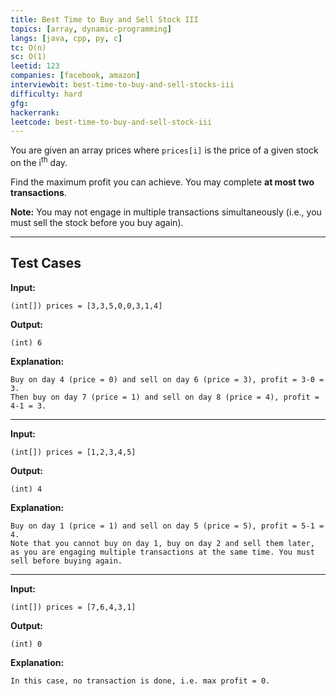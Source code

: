 ```yaml
---
title: Best Time to Buy and Sell Stock III
topics: [array, dynamic-programming]
langs: [java, cpp, py, c]
tc: O(n)
sc: O(1)
leetid: 123
companies: [facebook, amazon]
interviewbit: best-time-to-buy-and-sell-stocks-iii
difficulty: hard
gfg: 
hackerrank: 
leetcode: best-time-to-buy-and-sell-stock-iii
---
```


You are given an array prices where `prices[i]` is the price of a given stock on the i<sup>th</sup> day.

Find the maximum profit you can achieve. You may complete **at most two transactions**.

**Note:** You may not engage in multiple transactions simultaneously 
(i.e., you must sell the stock before you buy again).

---

## Test Cases

**Input:**
```
(int[]) prices = [3,3,5,0,0,3,1,4]
```

**Output:**
```
(int) 6
```

**Explanation:**
```
Buy on day 4 (price = 0) and sell on day 6 (price = 3), profit = 3-0 = 3.
Then buy on day 7 (price = 1) and sell on day 8 (price = 4), profit = 4-1 = 3.
```

---

**Input:**
```
(int[]) prices = [1,2,3,4,5]
```

**Output:**
```
(int) 4
```

**Explanation:**
```
Buy on day 1 (price = 1) and sell on day 5 (price = 5), profit = 5-1 = 4.
Note that you cannot buy on day 1, buy on day 2 and sell them later, 
as you are engaging multiple transactions at the same time. You must sell before buying again.
```

---

**Input:**
```
(int[]) prices = [7,6,4,3,1]
```

**Output:**
```
(int) 0
```

**Explanation:**
```
In this case, no transaction is done, i.e. max profit = 0.
```